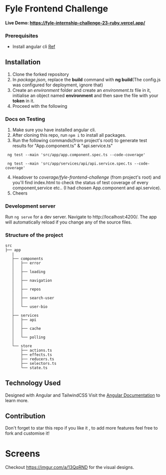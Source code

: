 # Fyle Frontend Challenge

#### Live Demo: https://fyle-internship-challenge-23-ruby.vercel.app/

### Prerequisites

- Install angular cli [Ref](https://angular.io/cli)

## Installation

1. Clone the forked repository
2. In *package.json*, replace the **build** command with **ng build**(The config.js was configured for deployment, ignore that)
3. Create an *environment* folder and create an *environment.ts* file in it, initialise an object named **environment** and then save the file with your **token** in it.
4. Proceed with the following

### Docs on Testing

1. Make sure you have installed angular cli.
2. After cloning this repo, run ```npm i``` to install all packages.
3. Run the following commands(from project's root) to generate test results for "App.component.ts" & "api.service.ts"

```
 ng test --main 'src/app/app.component.spec.ts --code-coverage'

 ng test --main 'src/app/services/api/api.service.spec.ts --code-coverage'
```

4. Headover to _coverage/fyle-frontend-challenge_ (from project's root) and you'll find index.html to check the status of test coverage of every component,service etc.. (I had chosen App.component and api.service).
5. Cheers

### Development server

Run `ng serve` for a dev server. Navigate to http://localhost:4200/. The app will automatically reload if you change any of the source files.

### Structure of the project

```
src
├── app
   |
   ├── components
   │   ├── error
   │   │  
   │   ├── loading
   │   │  
   │   ├── navigation
   │   │  
   │   ├── repos
   │   │  
   │   ├── search-user
   │   │  
   │   └── user-bio
   │  
   ├── services
   │   ├── api
   │   │  
   │   ├── cache
   │   │  
   │   └── polling
   │  
   └── store
       ├── actions.ts
       ├── effects.ts
       ├── reducers.ts
       ├── selectors.ts
       └── state.ts

```

## Technology Used

Designed with Angular and TailwindCSS 
Visit the [Angular Documentation](https://angular.io/guide/styleguide) to learn more.

## Contribution

Don't forget to star this repo if you like it , to add more features feel free to fork and customise it! 

# Screens
Checkout https://imgur.com/a/13QqRND for the visual designs.

